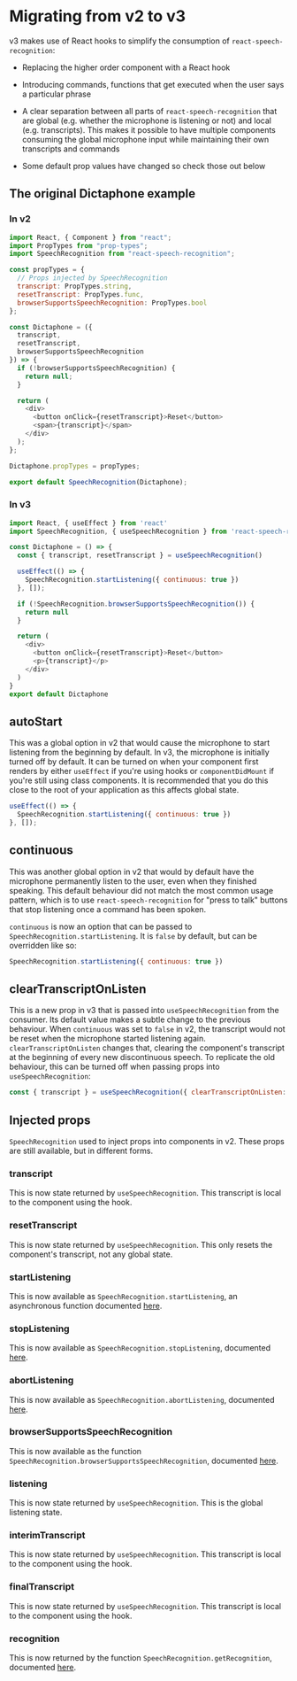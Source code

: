 # Migrating from v2 to v3

v3 makes use of React hooks to simplify the consumption of `react-speech-recognition`:

* Replacing the higher order component with a React hook

* Introducing commands, functions that get executed when the user says a particular phrase

* A clear separation between all parts of `react-speech-recognition` that are global (e.g. whether the microphone is listening or not) and local (e.g. transcripts). This makes it possible to have multiple components consuming the global microphone input while maintaining their own transcripts and commands

* Some default prop values have changed so check those out below

## The original Dictaphone example

### In v2

```js
import React, { Component } from "react";
import PropTypes from "prop-types";
import SpeechRecognition from "react-speech-recognition";

const propTypes = {
  // Props injected by SpeechRecognition
  transcript: PropTypes.string,
  resetTranscript: PropTypes.func,
  browserSupportsSpeechRecognition: PropTypes.bool
};

const Dictaphone = ({
  transcript,
  resetTranscript,
  browserSupportsSpeechRecognition
}) => {
  if (!browserSupportsSpeechRecognition) {
    return null;
  }

  return (
    <div>
      <button onClick={resetTranscript}>Reset</button>
      <span>{transcript}</span>
    </div>
  );
};

Dictaphone.propTypes = propTypes;

export default SpeechRecognition(Dictaphone);
```

### In v3

```js
import React, { useEffect } from 'react'
import SpeechRecognition, { useSpeechRecognition } from 'react-speech-recognition'

const Dictaphone = () => {
  const { transcript, resetTranscript } = useSpeechRecognition()

  useEffect(() => {
    SpeechRecognition.startListening({ continuous: true })
  }, []);

  if (!SpeechRecognition.browserSupportsSpeechRecognition()) {
    return null
  }

  return (
    <div>
      <button onClick={resetTranscript}>Reset</button>
      <p>{transcript}</p>
    </div>
  )
}
export default Dictaphone
```

## autoStart

This was a global option in v2 that would cause the microphone to start listening from the beginning by default. In v3, the microphone is initially turned off by default. It can be turned on when your component first renders by either `useEffect` if you're using hooks or `componentDidMount` if you're still using class components. It is recommended that you do this close to the root of your application as this affects global state.

```js
useEffect(() => {
  SpeechRecognition.startListening({ continuous: true })
}, []);
```

## continuous

This was another global option in v2 that would by default have the microphone permanently listen to the user, even when they finished speaking. This default behaviour did not match the most common usage pattern, which is to use `react-speech-recognition` for "press to talk" buttons that stop listening once a command has been spoken.

`continuous` is now an option that can be passed to `SpeechRecognition.startListening`. It is `false` by default, but can be overridden like so:

```js
SpeechRecognition.startListening({ continuous: true })
```

## clearTranscriptOnListen

This is a new prop in v3 that is passed into `useSpeechRecognition` from the consumer. Its default value makes a subtle change to the previous behaviour. When `continuous` was set to `false` in v2, the transcript would not be reset when the microphone started listening again. `clearTranscriptOnListen` changes that, clearing the component's transcript at the beginning of every new discontinuous speech. To replicate the old behaviour, this can be turned off when passing props into `useSpeechRecognition`:

```js
const { transcript } = useSpeechRecognition({ clearTranscriptOnListen: false })
```

## Injected props

`SpeechRecognition` used to inject props into components in v2. These props are still available, but in different forms.

### transcript

This is now state returned by `useSpeechRecognition`. This transcript is local to the component using the hook.

### resetTranscript

This is now state returned by `useSpeechRecognition`. This only resets the component's transcript, not any global state.

### startListening

This is now available as `SpeechRecognition.startListening`, an asynchronous function documented [here](API.md#startListening-async).

### stopListening

This is now available as `SpeechRecognition.stopListening`, documented [here](API.md#stopListening).

### abortListening

This is now available as `SpeechRecognition.abortListening`, documented [here](API.md#abortListening).

### browserSupportsSpeechRecognition

This is now available as the function `SpeechRecognition.browserSupportsSpeechRecognition`, documented [here](API.md#browserSupportsSpeechRecognition).

### listening

This is now state returned by `useSpeechRecognition`. This is the global listening state.

### interimTranscript

This is now state returned by `useSpeechRecognition`. This transcript is local to the component using the hook.

### finalTranscript

This is now state returned by `useSpeechRecognition`. This transcript is local to the component using the hook.

### recognition

This is now returned by the function `SpeechRecognition.getRecognition`, documented [here](API.md#getRecognition).
